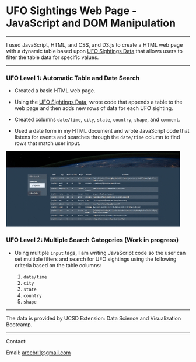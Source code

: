 # UFO Sightings Web Page - JavaScript and DOM Manipulation

- - -

I used JavaScript, HTML, and CSS, and D3.js to create a HTML web page with a dynamic table based upon [UFO Sightings Data](UFO-level-1/static/js/data.js) that allows users to filter the table data for specific values.

- - -

### UFO Level 1: Automatic Table and Date Search 

* Created a basic HTML web page.

* Using the [UFO Sightings Data](UFO-level-1/static/js/data.js), wrote code that appends a table to the web page and then adds new rows of data for each UFO sighting.

* Created columns `date/time`, `city`, `state`, `country`, `shape`, and `comment`.

* Used a date form in my HTML document and wrote JavaScript code that listens for events and searches through the `date/time` column to find rows that match user input.

![](Images/ufosite1.gif)

### UFO Level 2: Multiple Search Categories (Work in progress)

* Using multiple `input` tags, I am writing JavaScript code so the user can set multiple filters and search for UFO sightings using the following criteria based on the table columns:

  1. `date/time`
  2. `city`
  3. `state`
  4. `country`
  5. `shape`

- - -

The data is provided by UCSD Extension: Data Science and Visualization Bootcamp.

- - -

Contact:

Email: arcebri1@gmail.com
